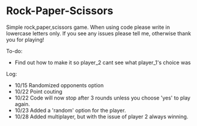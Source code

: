 # Rock-Paper-Scissors

Simple rock,paper,scissors game. When using code please write in lowercase letters only. If you see any issues please tell me, otherwise thank you for playing!

To-do:
- Find out how to make it so player_2 cant see what player_1's choice was

Log:
- 10/15 Randomized opponents option
- 10/22 Point couting 
- 10/22 Code will now stop after 3 rounds unless you choose 'yes' to play again.
- 10/23 Added a 'random' option for the player.
- 10/28 Added multiplayer, but with the issue of player 2 always winning.
